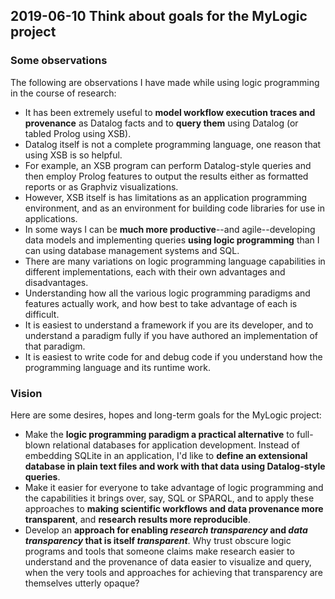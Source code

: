 ## 2019-06-10 Think about goals for the MyLogic project

### Some observations
The following are observations I have made while using logic programming in the course of research:
- It has been extremely useful to **model workflow execution traces and provenance** as Datalog facts and to **query them** using Datalog (or tabled Prolog using XSB).
- Datalog itself is not a complete programming language, one reason that using XSB is so helpful.  
- For example, an XSB program can perform Datalog-style queries and then employ Prolog features to output the results either as formatted reports or as Graphviz visualizations.
- However, XSB itself is has limitations as an application programming environment, and as an environment for building code libraries for use in applications.
- In some ways I can be **much more productive**--and agile--developing data models and implementing queries **using logic programming** than I can using database management systems and SQL.
- There are many variations on logic programming language capabilities in different implementations, each with their own advantages and disadvantages.
- Understanding how all the various logic programming paradigms and features actually work, and how best to take advantage of each is difficult.
- It is easiest to understand a framework if you are its developer, and to understand a paradigm fully if you have authored an implementation of that paradigm.
- It is easiest to write code for and debug code if you understand how the programming language and its runtime work.

### Vision

Here are some desires, hopes and long-term goals for the MyLogic project:
- Make the **logic programming paradigm a practical alternative** to full-blown relational databases for application development.  Instead of embedding SQLite in an application, I'd like to **define an extensional database in plain text files and work with that data using Datalog-style queries**.
- Make it easier for everyone to take advantage of logic programming and the capabilities it brings over, say, SQL or SPARQL, and to apply these approaches to **making scientific workflows and data provenance more transparent**, and **research results more reproducible**.
-  Develop an **approach for enabling *research transparency* and *data transparency* that is itself *transparent***.  Why trust obscure logic programs and tools that someone claims make research easier to understand and the provenance of data easier to visualize and query, when the very tools and approaches for achieving that transparency are themselves utterly opaque?  






 
